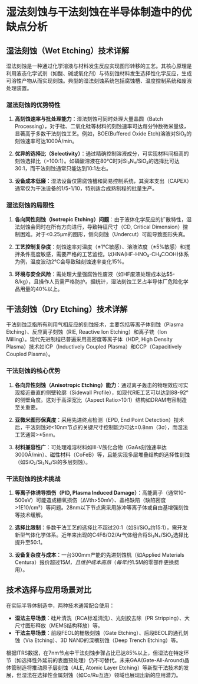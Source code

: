# 湿法刻蚀与干法刻蚀在半导体制造中的优缺点分析

## 湿法刻蚀（Wet Etching）技术详解

湿法刻蚀是一种通过化学溶液与材料发生反应实现图形转移的工艺。其核心原理是利用液态化学试剂（如酸、碱或氧化剂）与待刻蚀材料发生选择性化学反应，生成可溶性产物从而实现刻蚀。典型的湿法刻蚀系统包括腐蚀槽、温度控制系统和废液处理装置。

### 湿法刻蚀的优势特性

1. **高刻蚀速率与批处理能力**：湿法刻蚀可同时处理大量晶圆（Batch Processing），对于硅、二氧化硅等材料的刻蚀速率可达每分钟数微米量级，显著高于多数干法刻蚀工艺。例如，BOE(Buffered Oxide Etch)溶液对SiO₂的刻蚀速率可达1000Å/min。

2. **优异的选择比（Selectivity）**：通过精确控制溶液成分，可实现材料间极高的刻蚀选择比（>100:1）。如磷酸溶液在80℃时对Si₃N₄/SiO₂的选择比可达30:1，而干法刻蚀通常只能达到10:1左右。

3. **设备成本低廉**：湿法设备仅需腐蚀槽和简易控制系统，其资本支出（CAPEX）通常仅为干法设备的1/5-1/10，特别适合成熟制程的批量生产。

### 湿法刻蚀的局限性

1. **各向同性刻蚀（Isotropic Etching）问题**：由于液体化学反应的扩散特性，湿法刻蚀会同时在所有方向进行，导致特征尺寸（CD, Critical Dimension）控制困难。对于<0.25μm的图形，侧向刻蚀（Undercut）可能导致图形失真。

2. **工艺控制复杂度**：刻蚀速率对温度（±1℃敏感）、溶液浓度（±5%敏感）和搅拌条件高度敏感，需要严格的工艺监控。以HNA(HF-HNO₃-CH₃COOH)体系为例，温度波动2℃会导致硅刻蚀速率变化15%。

3. **环境与安全风险**：需处理大量强腐蚀性废液（如HF废液处理成本达$5-8/kg），且操作人员需严格防护。据统计，湿法刻蚀工艺占半导体厂危险化学品用量的40%以上。

## 干法刻蚀（Dry Etching）技术详解

干法刻蚀泛指所有利用气相反应的刻蚀技术，主要包括等离子体刻蚀（Plasma Etching）、反应离子刻蚀（RIE, Reactive Ion Etching）和离子铣（Ion Milling）。现代先进制程已普遍采用高密度等离子体（HDP, High Density Plasma）技术如ICP（Inductively Coupled Plasma）和CCP（Capacitively Coupled Plasma）。

### 干法刻蚀的核心优势

1. **各向异性刻蚀（Anisotropic Etching）能力**：通过离子轰击的物理效应可实现接近垂直的侧壁轮廓（Sidewall Profile），如现代RIE工艺可以达到88-92°的侧壁角度。这对于高深宽比（Aspect Ratio>10:1）结构如DRAM电容制造至关重要。

2. **亚微米图形保真度**：采用先进终点检测（EPD, End Point Detection）技术后，干法刻蚀对<10nm节点的关键尺寸控制能力可达±0.8nm（3σ），而湿法工艺通常>±5nm。

3. **材料兼容性广**：可处理难溶材料如III-V族化合物（GaAs刻蚀速率达3000Å/min）、磁性材料（CoFeB）等，且能实现多层堆叠结构的选择性刻蚀（如SiO₂/Si₃N₄/Si的多层刻蚀）。

### 干法刻蚀的技术挑战

1. **等离子体诱导损伤（PID, Plasma Induced Damage）**：高能离子（通常10-500eV）可能造成栅氧损伤（ΔVth>50mV）、晶格缺陷（缺陷密度>1E10/cm²）等问题。28nm以下节点需采用脉冲等离子体或自由基增强刻蚀等技术缓解。

2. **选择比限制**：多数干法工艺的选择比不超过20:1（如Si/SiO₂约15:1），需开发新型气体化学体系。近年来出现的C4F6/O2/Ar气体组合将Si₃N₄/SiO₂选择比提升至50:1。

3. **设备复杂度与成本**：一台300mm产能的先进刻蚀机（如Applied Materials Centura）报价超过$15M，且维护成本高昂（每年约$1.5M的零部件更换费用）。

## 技术选择与应用场景对比

在实际半导体制造中，两种技术通常配合使用：
- **湿法主导场景**：硅片清洗（RCA标准清洗）、光刻胶去除（PR Stripping）、大尺寸图形释放（MEMS结构释放）等。
- **干法主导场景**：前段FEOL的栅极刻蚀（Gate Etching）、后段BEOL的通孔刻蚀（Via Etching）、3D NAND的深槽刻蚀（Deep Trench Etching）等。

根据ITRS数据，在7nm节点中干法刻蚀步骤占比已达85%以上，但湿法在特定环节（如选择性外延前的表面预处理）仍不可替代。未来GAA(Gate-All-Around)晶体管制造将推动原子层刻蚀（ALE, Atomic Layer Etching）等新型干法技术的发展，但湿法在选择性金属刻蚀（如Co/Ru互连）领域也展现出新的应用潜力。